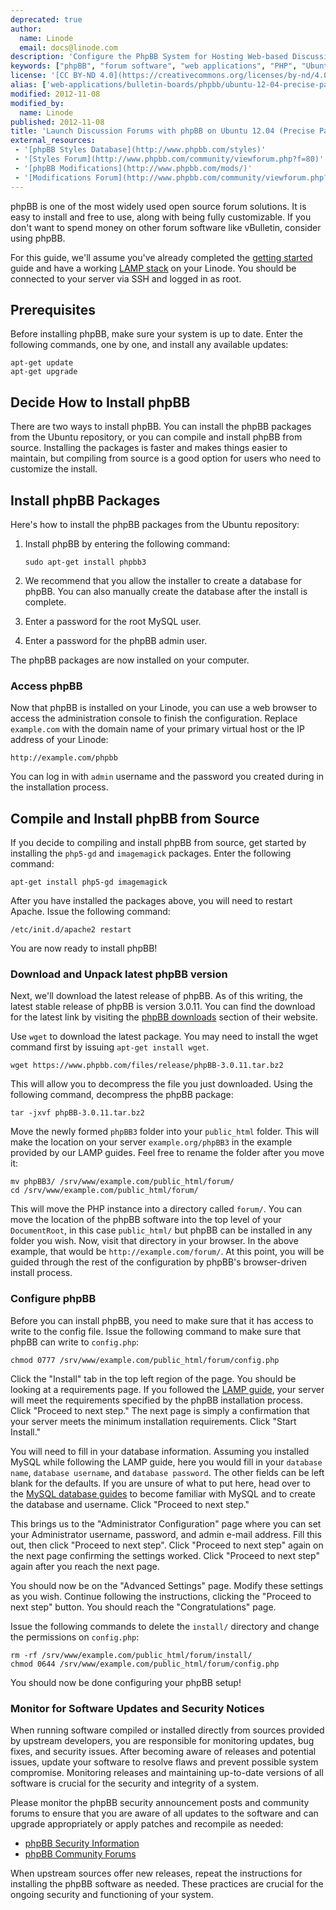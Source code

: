 ```yaml
---
deprecated: true
author:
  name: Linode
  email: docs@linode.com
description: 'Configure the PhpBB System for Hosting Web-based Discussion Forums on Ubuntu 12.04 (Precise Pangolin).'
keywords: ["phpBB", "forum software", "web applications", "PHP", "Ubuntu 12.04", "precise pangolin"]
license: '[CC BY-ND 4.0](https://creativecommons.org/licenses/by-nd/4.0)'
alias: ['web-applications/bulletin-boards/phpbb/ubuntu-12-04-precise-pangolin/','websites/forums/discussion-forums-with-phpbb-on-ubuntu-12-04-precise-pangolin/']
modified: 2012-11-08
modified_by:
  name: Linode
published: 2012-11-08
title: 'Launch Discussion Forums with phpBB on Ubuntu 12.04 (Precise Pangolin)'
external_resources:
 - '[phpBB Styles Database](http://www.phpbb.com/styles)'
 - '[Styles Forum](http://www.phpbb.com/community/viewforum.php?f=80)'
 - '[phpBB Modifications](http://www.phpbb.com/mods/)'
 - '[Modifications Forum](http://www.phpbb.com/community/viewforum.php?f=81)'
---
```


phpBB is one of the most widely used open source forum solutions. It is easy to install and free to use, along with being fully customizable. If you don't want to spend money on other forum software like vBulletin, consider using phpBB.

For this guide, we'll assume you've already completed the [getting started](/docs/getting-started/) guide and have a working [LAMP stack](/docs/lamp-guides/) on your Linode. You should be connected to your server via SSH and logged in as root.

## Prerequisites

Before installing phpBB, make sure your system is up to date. Enter the following commands, one by one, and install any available updates:

    apt-get update
    apt-get upgrade

## Decide How to Install phpBB

There are two ways to install phpBB. You can install the phpBB packages from the Ubuntu repository, or you can compile and install phpBB from source. Installing the packages is faster and makes things easier to maintain, but compiling from source is a good option for users who need to customize the install.

## Install phpBB Packages

Here's how to install the phpBB packages from the Ubuntu repository:

1.  Install phpBB by entering the following command:

        sudo apt-get install phpbb3

2.  We recommend that you allow the installer to create a database for phpBB. You can also manually create the database after the install is complete.
3.  Enter a password for the root MySQL user.
4.  Enter a password for the phpBB admin user.

The phpBB packages are now installed on your computer.

### Access phpBB

Now that phpBB is installed on your Linode, you can use a web browser to access the administration console to finish the configuration. Replace `example.com` with the domain name of your primary virtual host or the IP address of your Linode:

    http://example.com/phpbb

You can log in with `admin` username and the password you created during in the installation process.

## Compile and Install phpBB from Source

If you decide to compiling and install phpBB from source, get started by installing the `php5-gd` and `imagemagick` packages. Enter the following command:

    apt-get install php5-gd imagemagick

After you have installed the packages above, you will need to restart Apache. Issue the following command:

    /etc/init.d/apache2 restart

You are now ready to install phpBB!

### Download and Unpack latest phpBB version

Next, we'll download the latest release of phpBB. As of this writing, the latest stable release of phpBB is version 3.0.11. You can find the download for the latest link by visiting the [phpBB downloads](http://www.phpbb.com/downloads/) section of their website.

Use `wget` to download the latest package. You may need to install the wget command first by issuing `apt-get install wget`.

    wget https://www.phpbb.com/files/release/phpBB-3.0.11.tar.bz2

This will allow you to decompress the file you just downloaded. Using the following command, decompress the phpBB package:

    tar -jxvf phpBB-3.0.11.tar.bz2

Move the newly formed `phpBB3` folder into your `public_html` folder. This will make the location on your server `example.org/phpBB3` in the example provided by our LAMP guides. Feel free to rename the folder after you move it:

    mv phpBB3/ /srv/www/example.com/public_html/forum/
    cd /srv/www/example.com/public_html/forum/

This will move the PHP instance into a directory called `forum/`. You can move the location of the phpBB software into the top level of your `DocumentRoot`, in this case `public_html/` but phpBB can be installed in any folder you wish. Now, visit that directory in your browser. In the above example, that would be `http://example.com/forum/`. At this point, you will be guided through the rest of the configuration by phpBB's browser-driven install process.

### Configure phpBB

Before you can install phpBB, you need to make sure that it has access to write to the config file. Issue the following command to make sure that phpBB can write to `config.php`:

    chmod 0777 /srv/www/example.com/public_html/forum/config.php 

Click the "Install" tab in the top left region of the page. You should be looking at a requirements page. If you followed the [LAMP guide](/docs/lamp-guides/ubuntu-12.04-precise-pangolin/), your server will meet the requirements specified by the phpBB installation process. Click "Proceed to next step." The next page is simply a confirmation that your server meets the minimum installation requirements. Click "Start Install."

You will need to fill in your database information. Assuming you installed MySQL while following the LAMP guide, here you would fill in your `database name`, `database username`, and `database password`. The other fields can be left blank for the defaults. If you are unsure of what to put here, head over to the [MySQL database guides](/docs/databases/mysql/) to become familiar with MySQL and to create the database and username. Click "Proceed to next step."

This brings us to the "Administrator Configuration" page where you can set your Administrator username, password, and admin e-mail address. Fill this out, then click "Proceed to next step". Click "Proceed to next step" again on the next page confirming the settings worked. Click "Proceed to next step" again after you reach the next page.

You should now be on the "Advanced Settings" page. Modify these settings as you wish. Continue following the instructions, clicking the "Proceed to next step" button. You should reach the "Congratulations" page.

Issue the following commands to delete the `install/` directory and change the permissions on `config.php`:

    rm -rf /srv/www/example.com/public_html/forum/install/
    chmod 0644 /srv/www/example.com/public_html/forum/config.php

You should now be done configuring your phpBB setup!

### Monitor for Software Updates and Security Notices

When running software compiled or installed directly from sources provided by upstream developers, you are responsible for monitoring updates, bug fixes, and security issues. After becoming aware of releases and potential issues, update your software to resolve flaws and prevent possible system compromise. Monitoring releases and maintaining up-to-date versions of all software is crucial for the security and integrity of a system.

Please monitor the phpBB security announcement posts and community forums to ensure that you are aware of all updates to the software and can upgrade appropriately or apply patches and recompile as needed:

-   [phpBB Security Information](http://www.phpbb.com/security/)
-   [phpBB Community Forums](http://www.phpbb.com/community/index.php)

When upstream sources offer new releases, repeat the instructions for installing the phpBB software as needed. These practices are crucial for the ongoing security and functioning of your system.
